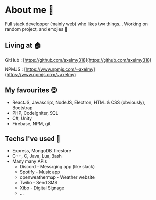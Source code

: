 # About me 👋
Full stack developper (mainly web) who likes two things... Working on random project, and emojies 👀

## Living at 🏠
GitHub : [https://github.com/axelmy318](https://github.com/axelmy318)

NPMJS : [https://www.npmjs.com/~axelmy](https://www.npmjs.com/~axelmy)

## My favourites 😍
 - ReactJS, Javascript, NodeJS, Electron, HTML & CSS (obviously), Bootstrap
 - PHP, CodeIgniter, SQL
 - C#, Unity
 - Firebase, NPM, git

## Techs I've used 👀
 - Express, MongoDB, firestore
 - C++, C, Java, Lua, Bash
 - Many many APIs 
   - Discord - Messaging app (like slack)
   - Spotify - Music app
   - openweathermap - Weather website
   - Twilio - Send SMS
   - Xibo - Digital Signage
   - ...
